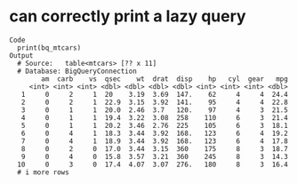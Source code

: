 # can correctly print a lazy query

    Code
      print(bq_mtcars)
    Output
      # Source:   table<mtcars> [?? x 11]
      # Database: BigQueryConnection
            am  carb    vs  qsec    wt  drat  disp    hp   cyl  gear   mpg
         <int> <int> <int> <dbl> <dbl> <dbl> <dbl> <int> <int> <int> <dbl>
       1     0     2     1  20    3.19  3.69  147.    62     4     4  24.4
       2     0     2     1  22.9  3.15  3.92  141.    95     4     4  22.8
       3     0     1     1  20.0  2.46  3.7   120.    97     4     3  21.5
       4     0     1     1  19.4  3.22  3.08  258    110     6     3  21.4
       5     0     1     1  20.2  3.46  2.76  225    105     6     3  18.1
       6     0     4     1  18.3  3.44  3.92  168.   123     6     4  19.2
       7     0     4     1  18.9  3.44  3.92  168.   123     6     4  17.8
       8     0     2     0  17.0  3.44  3.15  360    175     8     3  18.7
       9     0     4     0  15.8  3.57  3.21  360    245     8     3  14.3
      10     0     3     0  17.4  4.07  3.07  276.   180     8     3  16.4
      # i more rows

